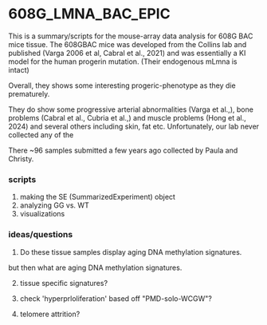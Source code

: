 # 608G_LMNA_BAC_EPIC

This is a summary/scripts for the mouse-array data analysis for 608G BAC mice tissue. The 608GBAC mice was developed from the Collins lab and published (Varga 2006 et al, Cabral et al., 2021) and was essentially a KI model for the human progerin mutation. (Their endogenous mLmna is intact)

Overall, they shows some interesting progeric-phenotype as they die prematurely. 

They do show some progressive arterial abnormalities (Varga et al.,), bone problems (Cabral et al., Cubria et al.,) and muscle problems (Hong et al., 2024) and several others including skin, fat etc. Unfortunately, our lab never collected any of the 

There ~96 samples submitted a few years ago collected by Paula and Christy. 

### scripts 

1. making the SE (SummarizedExperiment) object
2. analyzing GG vs. WT
3. visualizations

### ideas/questions

1. Do these tissue samples display aging DNA methylation signatures. 

but then what are aging DNA methylation signatures. 

2. tissue specific signatures? 
3. check 'hyperprloliferation' based off "PMD-solo-WCGW"? 

4. telomere attrition? 